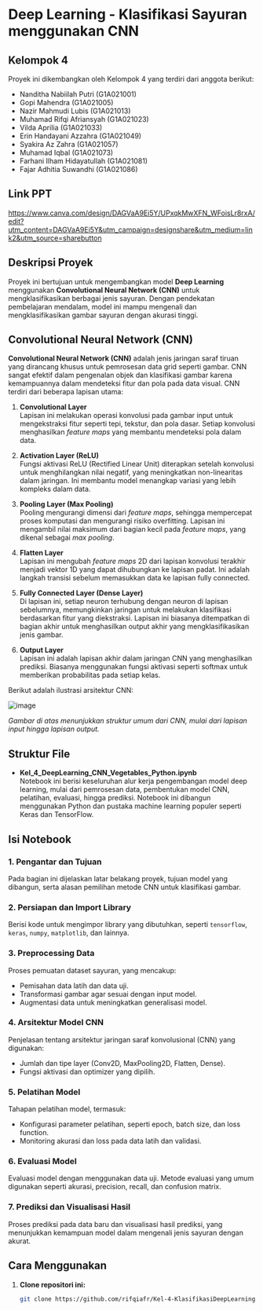 # Deep Learning - Klasifikasi Sayuran menggunakan CNN

## Kelompok 4

Proyek ini dikembangkan oleh Kelompok 4 yang terdiri dari anggota berikut:

- Nanditha Nabiilah Putri (G1A021001)
- Gopi Mahendra (G1A021005)
- Nazir Mahmudi Lubis (G1A021013)
- Muhamad Rifqi Afriansyah (G1A021023)
- Vilda Aprilia (G1A021033)
- Erin Handayani Azzahra (G1A021049)
- Syakira Az Zahra (G1A021057)
- Muhamad Iqbal (G1A021073)
- Farhani Ilham Hidayatullah (G1A021081)
- Fajar Adhitia Suwandhi (G1A021086)

## Link PPT
https://www.canva.com/design/DAGVaA9Ei5Y/UPxqkMwXFN_WFoisLr8rxA/edit?utm_content=DAGVaA9Ei5Y&utm_campaign=designshare&utm_medium=link2&utm_source=sharebutton

## Deskripsi Proyek

Proyek ini bertujuan untuk mengembangkan model **Deep Learning** menggunakan **Convolutional Neural Network (CNN)** untuk mengklasifikasikan berbagai jenis sayuran. Dengan pendekatan pembelajaran mendalam, model ini mampu mengenali dan mengklasifikasikan gambar sayuran dengan akurasi tinggi.

## Convolutional Neural Network (CNN)

**Convolutional Neural Network (CNN)** adalah jenis jaringan saraf tiruan yang dirancang khusus untuk pemrosesan data grid seperti gambar. CNN sangat efektif dalam pengenalan objek dan klasifikasi gambar karena kemampuannya dalam mendeteksi fitur dan pola pada data visual. CNN terdiri dari beberapa lapisan utama:

1. **Convolutional Layer**  
   Lapisan ini melakukan operasi konvolusi pada gambar input untuk mengekstraksi fitur seperti tepi, tekstur, dan pola dasar. Setiap konvolusi menghasilkan *feature maps* yang membantu mendeteksi pola dalam data.

2. **Activation Layer (ReLU)**  
   Fungsi aktivasi ReLU (Rectified Linear Unit) diterapkan setelah konvolusi untuk menghilangkan nilai negatif, yang meningkatkan non-linearitas dalam jaringan. Ini membantu model menangkap variasi yang lebih kompleks dalam data.

3. **Pooling Layer (Max Pooling)**  
   Pooling mengurangi dimensi dari *feature maps*, sehingga mempercepat proses komputasi dan mengurangi risiko overfitting. Lapisan ini mengambil nilai maksimum dari bagian kecil pada *feature maps*, yang dikenal sebagai *max pooling*.

4. **Flatten Layer**  
   Lapisan ini mengubah *feature maps* 2D dari lapisan konvolusi terakhir menjadi vektor 1D yang dapat dihubungkan ke lapisan padat. Ini adalah langkah transisi sebelum memasukkan data ke lapisan fully connected.

5. **Fully Connected Layer (Dense Layer)**  
   Di lapisan ini, setiap neuron terhubung dengan neuron di lapisan sebelumnya, memungkinkan jaringan untuk melakukan klasifikasi berdasarkan fitur yang diekstraksi. Lapisan ini biasanya ditempatkan di bagian akhir untuk menghasilkan output akhir yang mengklasifikasikan jenis gambar.

6. **Output Layer**  
   Lapisan ini adalah lapisan akhir dalam jaringan CNN yang menghasilkan prediksi. Biasanya menggunakan fungsi aktivasi seperti softmax untuk memberikan probabilitas pada setiap kelas.

Berikut adalah ilustrasi arsitektur CNN:

![image](https://github.com/user-attachments/assets/d0c99c57-5276-4006-8f5f-3a91252c6ada)

*Gambar di atas menunjukkan struktur umum dari CNN, mulai dari lapisan input hingga lapisan output.*


## Struktur File

- **Kel_4_DeepLearning_CNN_Vegetables_Python.ipynb**  
  Notebook ini berisi keseluruhan alur kerja pengembangan model deep learning, mulai dari pemrosesan data, pembentukan model CNN, pelatihan, evaluasi, hingga prediksi. Notebook ini dibangun menggunakan Python dan pustaka machine learning populer seperti Keras dan TensorFlow.

## Isi Notebook

### 1. Pengantar dan Tujuan
   Pada bagian ini dijelaskan latar belakang proyek, tujuan model yang dibangun, serta alasan pemilihan metode CNN untuk klasifikasi gambar.

### 2. Persiapan dan Import Library
   Berisi kode untuk mengimpor library yang dibutuhkan, seperti `tensorflow`, `keras`, `numpy`, `matplotlib`, dan lainnya.

### 3. Preprocessing Data
   Proses pemuatan dataset sayuran, yang mencakup:
   - Pemisahan data latih dan data uji.
   - Transformasi gambar agar sesuai dengan input model.
   - Augmentasi data untuk meningkatkan generalisasi model.

### 4. Arsitektur Model CNN
   Penjelasan tentang arsitektur jaringan saraf konvolusional (CNN) yang digunakan:
   - Jumlah dan tipe layer (Conv2D, MaxPooling2D, Flatten, Dense).
   - Fungsi aktivasi dan optimizer yang dipilih.

### 5. Pelatihan Model
   Tahapan pelatihan model, termasuk:
   - Konfigurasi parameter pelatihan, seperti epoch, batch size, dan loss function.
   - Monitoring akurasi dan loss pada data latih dan validasi.

### 6. Evaluasi Model
   Evaluasi model dengan menggunakan data uji. Metode evaluasi yang umum digunakan seperti akurasi, precision, recall, dan confusion matrix.

### 7. Prediksi dan Visualisasi Hasil
   Proses prediksi pada data baru dan visualisasi hasil prediksi, yang menunjukkan kemampuan model dalam mengenali jenis sayuran dengan akurat.

## Cara Menggunakan

1. **Clone repositori ini:**
   ```bash
   git clone https://github.com/rifqiafr/Kel-4-KlasifikasiDeepLearning.git
